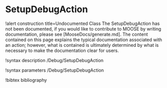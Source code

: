 <!-- MOOSE Documentation Stub: Remove this when content is added. -->

# SetupDebugAction

!alert construction title=Undocumented Class
The SetupDebugAction has not been documented, if you would like to contribute to MOOSE by writing
documentation, please see [MooseDocs/generate.md]. The content contained on this page explains the typical
documentation associated with an action; however, what is contained is ultimately determined by what
is necessary to make the documentation clear for users.

!syntax description /Debug/SetupDebugAction

!syntax parameters /Debug/SetupDebugAction

!bibtex bibliography

